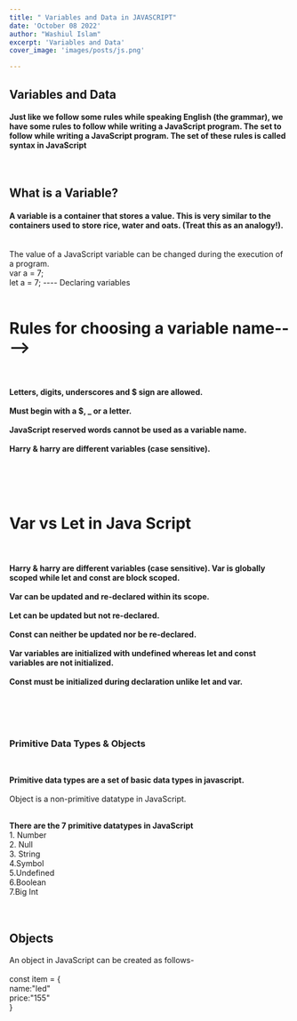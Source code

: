 ```yaml
---
title: " Variables and Data in JAVASCRIPT"
date: 'October 08 2022'
author: "Washiul Islam"
excerpt: 'Variables and Data'
cover_image: 'images/posts/js.png'

---
```


## **Variables and Data**

<h4>Just like we follow some rules while speaking English (the grammar), we have some rules to follow while writing a JavaScript program. The set to follow while writing a JavaScript program. The set of these rules is called syntax in JavaScript</h4>
<br>
<h2><b>What is a Variable? </b></h2>
<h4>A variable is a container that stores a value. This is very similar to the containers used to store rice, water and oats. (Treat this as an analogy!).</h4>
<br>
The value of a JavaScript variable can be changed during the execution of a program.
<br>
var a = 7; <br>
let a = 7; ---- Declaring variables
</h4>
<br><br>

<h1><b>Rules for choosing a variable name----> </b> </h1><br>
<h4><b>Letters, digits, underscores and $ sign are allowed. <br><br>
Must begin with a $, _ or a letter. <br><br>
JavaScript reserved words cannot be used as a variable name. <br><br>
Harry & harry are different variables (case sensitive).</b></h4>
<br><br><br>
<h1><b>Var vs Let in Java Script </b></h1><br>
<h4><b>Harry & harry are different variables (case sensitive).
Var is globally scoped while let and const are block scoped. 
<br><br>
Var can be updated and re-declared within its scope.
<br><br>
Let can be updated but not re-declared. <br><br>
Const can neither be updated nor be re-declared. <br><br>
Var variables are initialized with undefined whereas let and const variables are not initialized.
<br><br>
Const must be initialized during declaration unlike let and var.</b></h4>
<br><br><br>


### **Primitive Data Types & Objects** 
<br>

**Primitive data types are a set of basic data types in javascript.** <br><br>
 Object is a non-primitive datatype in JavaScript. <br><br>
<p> <b>There are the 7 primitive datatypes in JavaScript</b></h2> <br>
1. Number <br>
2. Null <br>
3. String <br>
4.Symbol <br>
5.Undefined <br>
6.Boolean <br>
7.Big Int<br><br><br>

## **Objects**
An object in JavaScript can be created as follows- <br><br>
const item = {<br>
                name:"led"<br>
                price:"155"<br>
                             }
